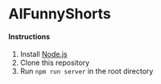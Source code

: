 # AIFunnyShorts

#### Instructions
1. Install [Node.js](https://nodejs.org/en/download)
2. Clone this repository
3. Run `npm run server` in the root directory